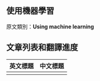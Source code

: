 ## 使用機器學習

原文類別：**Using machine learning**

## 文章列表和翻譯進度

| 英文標題 | 中文標題 |
| :--- | :--- |
|  |  |



